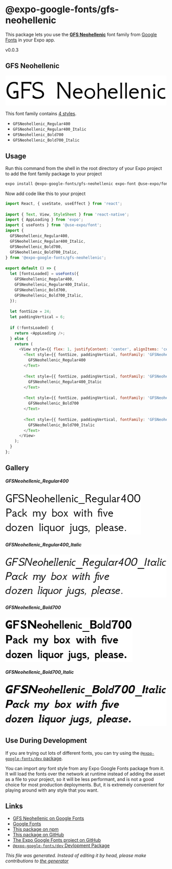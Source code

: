 # @expo-google-fonts/gfs-neohellenic

This package lets you use the [**GFS Neohellenic**](https://fonts.google.com/specimen/GFS+Neohellenic) font family from [Google Fonts](https://fonts.google.com/) in your Expo app.

v0.0.3

## GFS Neohellenic

![GFS Neohellenic](./font-family.png)

This font family contains [4 styles](#gallery).

- `GFSNeohellenic_Regular400`
- `GFSNeohellenic_Regular400_Italic`
- `GFSNeohellenic_Bold700`
- `GFSNeohellenic_Bold700_Italic`

## Usage

Run this command from the shell in the root directory of your Expo project to add the font family package to your project
```sh
expo install @expo-google-fonts/gfs-neohellenic expo-font @use-expo/font
```

Now add code like this to your project
```js
import React, { useState, useEffect } from 'react';

import { Text, View, StyleSheet } from 'react-native';
import { AppLoading } from 'expo';
import { useFonts } from '@use-expo/font';
import {
  GFSNeohellenic_Regular400,
  GFSNeohellenic_Regular400_Italic,
  GFSNeohellenic_Bold700,
  GFSNeohellenic_Bold700_Italic,
} from '@expo-google-fonts/gfs-neohellenic';

export default () => {
  let [fontsLoaded] = useFonts({
    GFSNeohellenic_Regular400,
    GFSNeohellenic_Regular400_Italic,
    GFSNeohellenic_Bold700,
    GFSNeohellenic_Bold700_Italic,
  });

  let fontSize = 24;
  let paddingVertical = 6;

  if (!fontsLoaded) {
    return <AppLoading />;
  } else {
    return (
      <View style={{ flex: 1, justifyContent: 'center', alignItems: 'center' }}>
        <Text style={{ fontSize, paddingVertical, fontFamily: 'GFSNeohellenic_Regular400' }}>
          GFSNeohellenic_Regular400
        </Text>

        <Text style={{ fontSize, paddingVertical, fontFamily: 'GFSNeohellenic_Regular400_Italic' }}>
          GFSNeohellenic_Regular400_Italic
        </Text>

        <Text style={{ fontSize, paddingVertical, fontFamily: 'GFSNeohellenic_Bold700' }}>
          GFSNeohellenic_Bold700
        </Text>

        <Text style={{ fontSize, paddingVertical, fontFamily: 'GFSNeohellenic_Bold700_Italic' }}>
          GFSNeohellenic_Bold700_Italic
        </Text>
      </View>
    );
  }
};

```

## Gallery

##### GFSNeohellenic_Regular400
![GFSNeohellenic_Regular400](./bd8b39a679957cee00c5e50a23c2e6d3d6ba8d207873672a245c1de120f75028.ttf.png)

##### GFSNeohellenic_Regular400_Italic
![GFSNeohellenic_Regular400_Italic](./44d41c717d709e6a615d33a24a85f8bd9bb4eff83466d4fafb85844a41ac142b.ttf.png)

##### GFSNeohellenic_Bold700
![GFSNeohellenic_Bold700](./07ff63886ca5101d1a9bc31d7fb3f8dba0dfe2b725183cfb5349444e2ad8d4ad.ttf.png)

##### GFSNeohellenic_Bold700_Italic
![GFSNeohellenic_Bold700_Italic](./3317aac2c90d40a458f2817b4d514af6fa109becec2a0735a3415f2fda7a4603.ttf.png)


## Use During Development

If you are trying out lots of different fonts, you can try using the [`@expo-google-fonts/dev` package](https://www.npmjs.com/package/@expo-google-fonts/dev).

You can import *any* font style from any Expo Google Fonts package from it. It will load the fonts
over the network at runtime instead of adding the asset as a file to your project, so it will be 
less performant, and is not a good choice for most production deployments. But, it is extremely convenient
for playing around with any style that you want.

## Links

- [GFS Neohellenic on Google Fonts](https://fonts.google.com/specimen/GFS+Neohellenic)
- [Google Fonts](https://fonts.google.com/)
- [This package on npm](https://www.npmjs.com/package/@expo-google-fonts/gfs-neohellenic)
- [This package on GitHub](https://github.com/expo/google-fonts/tree/master/font-packages/gfs-neohellenic)
- [The Expo Google Fonts project on GitHub](https://github.com/expo/google-fonts)
- [`@expo-google-fonts/dev` Devlopment Package](https://github.com/expo/google-fonts/tree/master/font-packages/dev)


*This file was generated. Instead of editing it by head, please make contributions to [the generator](https://github.com/expo/google-fonts/tree/master/packages/generator)*
